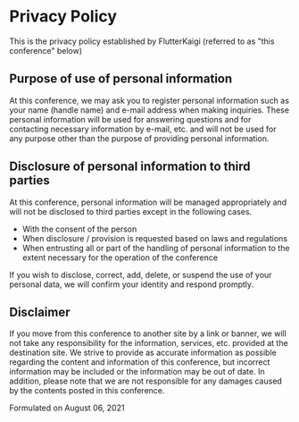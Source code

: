 # Privacy Policy

This is the privacy policy established by FlutterKaigi (referred to as "this conference" below)

## Purpose of use of personal information

At this conference, we may ask you to register personal information such as your name (handle name) and e-mail address when making inquiries. These personal information will be used for answering questions and for contacting necessary information by e-mail, etc. and will not be used for any purpose other than the purpose of providing personal information.

## Disclosure of personal information to third parties

At this conference, personal information will be managed appropriately and will not be disclosed to third parties except in the following cases.

- With the consent of the person
- When disclosure / provision is requested based on laws and regulations
- When entrusting all or part of the handling of personal information to the extent necessary for the operation of the conference

If you wish to disclose, correct, add, delete, or suspend the use of your personal data, we will confirm your identity and respond promptly.

## Disclaimer

If you move from this conference to another site by a link or banner, we will not take any responsibility for the information, services, etc. provided at the destination site. We strive to provide as accurate information as possible regarding the content and information of this conference, but incorrect information may be included or the information may be out of date. In addition, please note that we are not responsible for any damages caused by the contents posted in this conference.

Formulated on August 06, 2021
